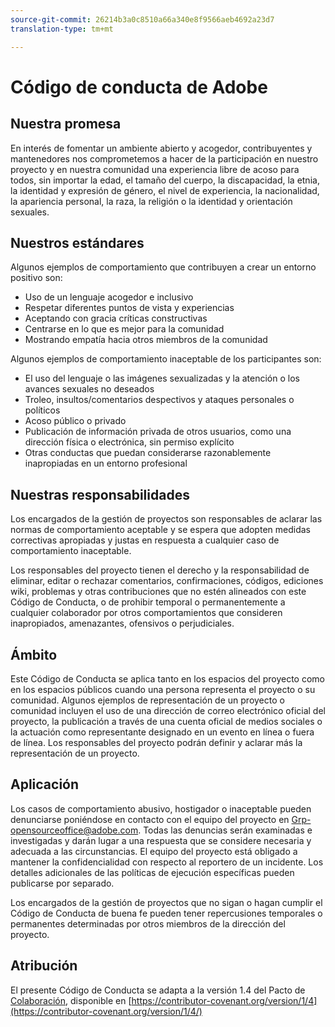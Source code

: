 ```yaml
---
source-git-commit: 26214b3a0c8510a66a340e8f9566aeb4692a23d7
translation-type: tm+mt

---
```

# Código de conducta de Adobe

## Nuestra promesa

En interés de fomentar un ambiente abierto y acogedor, contribuyentes y mantenedores nos comprometemos a hacer de la participación en nuestro proyecto y en nuestra comunidad una experiencia libre de acoso para todos, sin importar la edad, el tamaño del cuerpo, la discapacidad, la etnia, la identidad y expresión de género, el nivel de experiencia, la nacionalidad, la apariencia personal, la raza, la religión o la identidad y orientación sexuales.

## Nuestros estándares

Algunos ejemplos de comportamiento que contribuyen a crear un entorno positivo son:

* Uso de un lenguaje acogedor e inclusivo
* Respetar diferentes puntos de vista y experiencias
* Aceptando con gracia críticas constructivas
* Centrarse en lo que es mejor para la comunidad
* Mostrando empatía hacia otros miembros de la comunidad

Algunos ejemplos de comportamiento inaceptable de los participantes son:

* El uso del lenguaje o las imágenes sexualizadas y la atención o los avances sexuales no deseados
* Troleo, insultos/comentarios despectivos y ataques personales o políticos
* Acoso público o privado
* Publicación de información privada de otros usuarios, como una dirección física o electrónica, sin permiso explícito
* Otras conductas que puedan considerarse razonablemente inapropiadas en un entorno profesional

## Nuestras responsabilidades

Los encargados de la gestión de proyectos son responsables de aclarar las normas de comportamiento aceptable y se espera que adopten medidas correctivas apropiadas y justas en respuesta a cualquier caso de comportamiento inaceptable.

Los responsables del proyecto tienen el derecho y la responsabilidad de eliminar, editar o rechazar comentarios, confirmaciones, códigos, ediciones wiki, problemas y otras contribuciones que no estén alineados con este Código de Conducta, o de prohibir temporal o permanentemente a cualquier colaborador por otros comportamientos que consideren inapropiados, amenazantes, ofensivos o perjudiciales.

## Ámbito

Este Código de Conducta se aplica tanto en los espacios del proyecto como en los espacios públicos cuando una persona representa el proyecto o su comunidad. Algunos ejemplos de representación de un proyecto o comunidad incluyen el uso de una dirección de correo electrónico oficial del proyecto, la publicación a través de una cuenta oficial de medios sociales o la actuación como representante designado en un evento en línea o fuera de línea. Los responsables del proyecto podrán definir y aclarar más la representación de un proyecto.

## Aplicación

Los casos de comportamiento abusivo, hostigador o inaceptable pueden denunciarse poniéndose en contacto con el equipo del proyecto en Grp-opensourceoffice@adobe.com. Todas las denuncias serán examinadas e investigadas y darán lugar a una respuesta que se considere necesaria y adecuada a las circunstancias. El equipo del proyecto está obligado a mantener la confidencialidad con respecto al reportero de un incidente.
Los detalles adicionales de las políticas de ejecución específicas pueden publicarse por separado.

Los encargados de la gestión de proyectos que no sigan o hagan cumplir el Código de Conducta de buena fe pueden tener repercusiones temporales o permanentes determinadas por otros miembros de la dirección del proyecto.

## Atribución

El presente Código de Conducta se adapta a la versión 1.4 del Pacto de [Colaboración](https://contributor-covenant.org), disponible en [https://contributor-covenant.org/version/1/4](https://contributor-covenant.org/version/1/4/)
